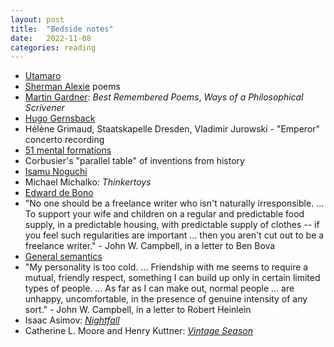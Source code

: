 ```yaml
---
layout: post
title:  "Bedside notes"
date:   2022-11-08
categories: reading
---
```


* [Utamaro](https://en.wikipedia.org/wiki/Utamaro)
* [Sherman Alexie](https://en.wikipedia.org/wiki/Sherman_Alexie) poems
* [Martin Gardner](https://en.wikipedia.org/wiki/Martin_Gardner): _Best Remembered Poems_, _Ways of a Philosophical Scrivener_
* [Hugo Gernsback](https://en.wikipedia.org/wiki/Hugo_Gernsback)
* Hélène Grimaud, Staatskapelle Dresden, Vladimir Jurowski - "Emperor" concerto recording
* [51 mental formations](https://plumvillage.org/transcriptions/51-mental-formation/)
* Corbusier's "parallel table" of inventions from history
* [Isamu Noguchi](https://en.wikipedia.org/wiki/Isamu_Noguchi)
* Michael Michalko: _Thinkertoys_
* [Edward de Bono](https://en.wikipedia.org/wiki/Edward_de_Bono)
* "No one should be a freelance writer who isn't naturally irresponsible. ... To support your wife and children on a regular and predictable food supply, in a predictable housing, with predictable supply of clothes -- if you feel such regularities are important ... then you aren't cut out to be a freelance writer." - John W. Campbell, in a letter to Ben Bova
* [General semantics](https://en.wikipedia.org/wiki/General_semantics)
* "My personality is too cold. ... Friendship with me seems to require a mutual, friendly respect, something I can build up only in certain limited types of people. ... As far as I can make out, normal people ... are unhappy, uncomfortable, in the presence of genuine intensity of any sort." - John W. Campbell, in a letter to Robert Heinlein
* Isaac Asimov: [_Nightfall_](https://en.wikipedia.org/wiki/Nightfall_(Asimov_novelette_and_novel))
* Catherine L. Moore and Henry Kuttner: [_Vintage Season_](https://en.wikipedia.org/wiki/Vintage_Season)
